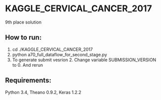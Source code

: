 # KAGGLE_CERVICAL_CANCER_2017
9th place solution

## How to run:
1) cd ./KAGGLE_CERVICAL_CANCER_2017
2) python a70_full_dataflow_for_second_stage.py
3) To generate submit vesrion 2. Change variable SUBMISSION_VERSION to 0. And rerun

## Requirements:
Python 3.4, Theano 0.9.2, Keras 1.2.2

